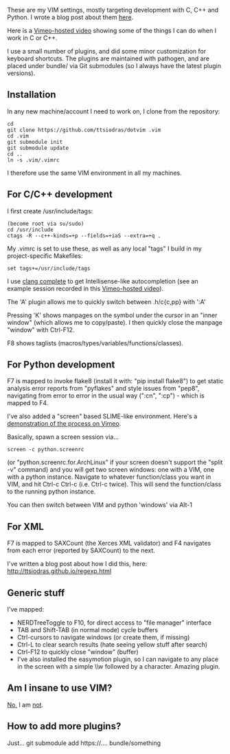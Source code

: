 
These are my VIM settings, mostly targeting development with C, C++ and Python.
I wrote a blog post about them [here](http://users.softlab.ntua.gr/~ttsiod/vim.html).

Here is a [Vimeo-hosted video](http://vimeo.com/37875339) showing some of
the things I can do when I work in C or C++.

I use a small number of plugins, and did some minor customization for
keyboard shortcuts. The plugins are maintained with pathogen, and
are placed under bundle/ via Git submodules (so I always have the latest
plugin versions).

Installation
-------------

In any new machine/account I need to work on, I clone from the repository:

    cd
    git clone https://github.com/ttsiodras/dotvim .vim
    cd .vim
    git submodule init
    git submodule update
    cd ..
    ln -s .vim/.vimrc

I therefore use the same VIM environment in all my machines.

For C/C++ development
---------------------

I first create /usr/include/tags:

    (become root via su/sudo)
    cd /usr/include
    ctags -R --c++-kinds=+p --fields=+iaS --extra=+q .

My .vimrc is set to use these, as well as any local "tags" I build
in my project-specific Makefiles:

    set tags+=/usr/include/tags

I use [clang complete](http://www.vim.org/scripts/script.php?script_id=3302)
  to get Intellisense-like autocompletion (see an example session recorded
in this [Vimeo-hosted video](http://vimeo.com/37875339)).

The 'A' plugin allows me to quickly switch between .h/c{c,pp} with ':A'

Pressing 'K' shows manpages on the symbol under the cursor in an "inner window"
(which allows me to copy/paste).
I then quickly close the manpage "window" with Ctrl-F12.

F8 shows taglists (macros/types/variables/functions/classes).

For Python development
----------------------

F7 is mapped to invoke flake8 (install it with: "pip install flake8") to get
static analysis error reports from "pyflakes" and style issues from "pep8",
navigating from error to error in the usual way (":cn", ":cp") - which is
mapped to F4.

I've also added a "screen" based SLIME-like environment. Here's a
[demonstration of the process on Vimeo](http://www.vimeo.com/37894593).

Basically, spawn a screen session via...

    screen -c python.screenrc

(or "python.screenrc.for.ArchLinux" if your screen doesn't support the
"split -v" command) and you will get two screen windows: one with a VIM,
one with a python instance. Navigate to whatever function/class you want
in VIM, and hit Ctrl-c Ctrl-c (i.e. Ctrl-c twice). This will send
the function/class to the running python instance.

You can then switch between VIM and python 'windows' via Alt-1

For XML
-------
F7 is mapped to SAXCount (the Xerces XML validator) and F4 navigates
from each error (reported by SAXCount) to the next.

I've written a blog post about how I did this, here:
   http://ttsiodras.github.io/regexp.html

Generic stuff
-------------

I've mapped:

- NERDTreeToggle to F10, for direct access to "file manager" interface
- TAB and Shift-TAB (in normal mode) cycle buffers
- Ctrl-cursors to navigate windows (or create them, if missing)
- Ctrl-L to clear search results (hate seeing yellow stuff after search)
- Ctrl-F12 to quickly close "window" (buffer)
- I've also installed the easymotion plugin, so I can navigate to any place in the screen
  with a simple \\\\w followed by a character. Amazing plugin.

Am I insane to use VIM?
-----------------------
[No,](http://www.viemu.com/a-why-vi-vim.html) I am [not](http://users.softlab.ntua.gr/~ttsiod/vim.html).

How to add more plugins?
------------------------
Just...
    git submodule add https://.... bundle/something
